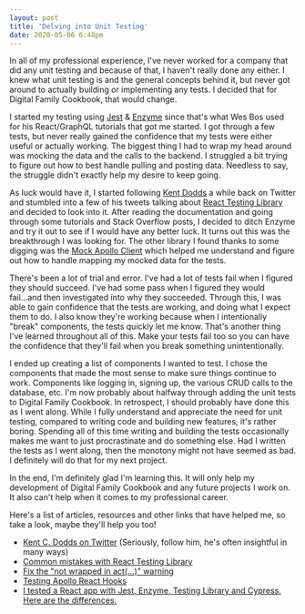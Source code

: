 ```yaml
---
layout: post
title: 'Delving into Unit Testing'
date: 2020-05-06 6:48pm
---
```


In all of my professional experience, I've never worked for a company that did any unit testing and because of that, I haven't really done any either. I knew what unit testing is and the general concepts behind it, but never got around to actually building or implementing any tests. I decided that for Digital Family Cookbook, that would change.

I started my testing using [Jest](https://jestjs.io/) & [Enzyme](https://enzymejs.github.io/enzyme/) since that's what Wes Bos used for his React/GraphQL tutorials that got me started. I got through a few tests, but never really gained the confidence that my tests were either useful or actually working. The biggest thing I had to wrap my head around was mocking the data and the calls to the backend. I struggled a bit trying to figure out how to best handle pulling and posting data. Needless to say, the struggle didn't exactly help my desire to keep going.

As luck would have it, I started following [Kent Dodds](https://kentcdodds.com) a while back on Twitter and stumbled into a few of his tweets talking about [React Testing Library](https://testing-library.com/docs/react-testing-library/intro) and decided to look into it. After reading the documentation and going through some tutorials and Stack Overflow posts, I decided to ditch Enzyme and try it out to see if I would have any better luck. It turns out this was the breakthrough I was looking for. The other library I found thanks to some digging was the [Mock Apollo Client](https://github.com/mike-gibson/mock-apollo-client) which helped me understand and figure out how to handle mapping my mocked data for the tests.

There's been a lot of trial and error. I've had a lot of tests fail when I figured they should succeed. I've had some pass when I figured they would fail...and then investigated into why they succeeded. Through this, I was able to gain confidence that the tests are working, and doing what I expect them to do. I also know they're working because when I intentionally "break" components, the tests quickly let me know. That's another thing I've learned throughout all of this. Make your tests fail too so you can have the confidence that they'll fail when you break something unintentionally.

I ended up creating a list of components I wanted to test. I chose the components that made the most sense to make sure things continue to work. Components like logging in, signing up, the various CRUD calls to the database, etc. I'm now probably about halfway through adding the unit tests to Digital Family Cookbook. In retrospect, I should probably have done this as I went along. While I fully understand and appreciate the need for unit testing, compared to writing code and building new features, it's rather boring. Spending all of this time writing and building the tests occasionally makes me want to just procrastinate and do something else. Had I written the tests as I went along, then the monotony might not have seemed as bad. I definitely will do that for my next project.

In the end, I'm definitely glad I'm learning this. It will only help my development of Digital Family Cookbook and any future projects I work on. It also can't help when it comes to my professional career.

Here's a list of articles, resources and other links that have helped me, so take a look, maybe they'll help you too!

-   [Kent C. Dodds on Twitter](https://twitter.com/kentcdodds/) (Seriously, follow him, he's often insightful in many ways)
-   [Common mistakes with React Testing Library](https://kentcdodds.com/blog/common-mistakes-with-react-testing-library)
-   [Fix the "not wrapped in act(...)" warning](https://kentcdodds.com/blog/fix-the-not-wrapped-in-act-warning)
-   [Testing Apollo React Hooks](https://medium.com/javascript-in-plain-english/testing-apollo-react-hooks-a7698067b8a0)
-   [I tested a React app with Jest, Enzyme, Testing Library and Cypress. Here are the differences.](https://medium.com/javascript-in-plain-english/i-tested-a-react-app-with-jest-testing-library-and-cypress-here-are-the-differences-3192eae03850)
